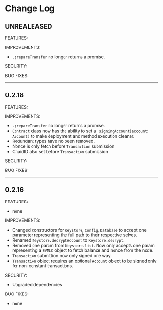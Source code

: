 # Change Log

## UNREALEASED

FEATURES:

IMPROVEMENTS:

- `.prepareTransfer` no longer returns a promise.
  
SECURITY:

BUG FIXES:

---

## 0.2.18

FEATURES:

IMPROVEMENTS:

- `.prepareTransfer` no longer returns a promise.
- `Contract` class now has the ability to set a
  `.signingAccount(account: Account)` to make deployment and method execution
  cleaner.
- Redundant types have no been removed.
- Nonce is only fetch before `Transaction` submission
- ChaidID also set before `Transaction` submission
  
SECURITY:

BUG FIXES:

---

## 0.2.16

FEATURES:

- none

IMPROVEMENTS:

- Changed constructors for `Keystore`, `Config`, `Database` to accept one
  parameter representing the full path to their respective selves.
- Renamed `Keystore.decryptAccount` to `Keystore.decrypt`.
- Removed one param from `Keystore.list`. Now only accepts one param
  representing a `EVMLC` object to fetch balance and nonce from the node.
- `Transaction` submittion now only signed one way.
- `Transaction` object requires an optional `Account` object to be signed
  only for non-constant transactions.

SECURITY:

- Upgraded dependencies

BUG FIXES:

- none
